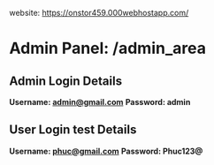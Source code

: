website: https://onstor459.000webhostapp.com/

# Admin Panel: /admin_area 

## Admin Login Details

**Username: admin@gmail.com**
**Password: admin**

## User Login test Details
**Username: phuc@gmail.com**
**Password: Phuc123@**

